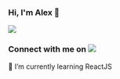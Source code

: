 ### Hi, I'm Alex 👋
![](https://user-images.githubusercontent.com/46390937/121646572-d8a5fb80-ca6b-11eb-85c1-3e11062395a8.png)

### Connect with me on <a href="https://www.linkedin.com/in/alxmendez/"><img src="https://img.shields.io/badge/linkedin-%230077B5.svg?&style=for-the-badge&logo=linkedin&logoColor=white"/></a>

🌱 I’m currently learning ReactJS 

<!--
**Alexus167/Alexus167** is a ✨ _special_ ✨ repository because its `README.md` (this file) appears on your GitHub profile.

Here are some ideas to get you started:

- 🔭 I’m currently working on ...

- 👯 I’m looking to collaborate on ...
- 🤔 I’m looking for help with ...
- 💬 Ask me about ...
- 📫 How to reach me: ...
- 😄 Pronouns: ...
- ⚡ Fun fact: ...
-->
